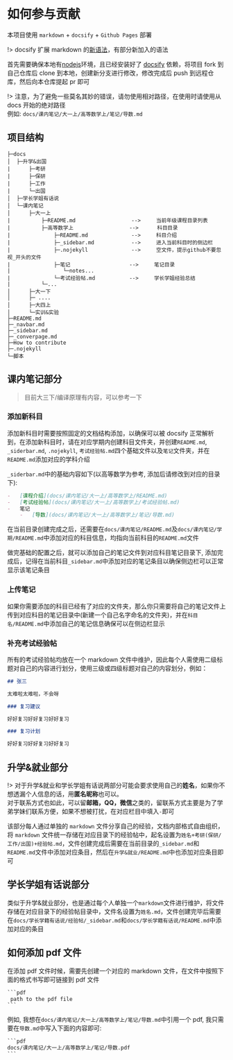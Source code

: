 # 如何参与贡献

本项目使用 `markdown` + `docsify` + `Github Pages` 部署

!> docsify 扩展 markdown 的[新语法](https://docsify.js.org/#/zh-cn/helpers)，有部分新加入的语法

首先需要确保本地有[nodejs](https://nodejs.org/en)环境，且已经安装好了 [docsify](https://docsify.js.org/#/zh-cn/quickstart) 依赖，将项目 fork 到自己仓库后 clone 到本地，创建新分支进行修改，修改完成后 push 到远程仓库，然后向本仓库提起 pr 即可

!> 注意，为了避免一些莫名其妙的错误，请勿使用相对路径，在使用时请使用从 docs 开始的绝对路径<br/>例如: `docs/课内笔记/大一上/高等数学上/笔记/导数.md`

## 项目结构

```
├─docs
│  ├─升学&出国
|      ├─考研
|      ├─保研
|      ├─工作
|      └─出国
│  ├─学长学姐有话说
│  └─课内笔记
│      ├─大一上
|          ├─README.md                  -->     当前年级课程目录列表
|          ├─高等数学上                  -->      科目目录
|              ├─README.md              -->     科目介绍
|              ├─_sidebar.md            -->     进入当前科目时的侧边栏
|              ├─.nojekyll              -->     空文件，提示github不要忽视_开头的文件
|              ├─笔记                   -->     笔记目录
|                 └─notes...
|              └─考试经验帖.md           -->     学长学姐经验总结
|          └─...
│      ├─大一下
│      ├─ ....
│      ├─大四上
│      └─实训&实验
├─README.md
├─_navbar.md
├─_sidebar.md
├─_converpage.md
├─How to contribute
├─.nojekyll
└─脚本
```

## 课内笔记部分

> 目前大三下/编译原理有内容，可以参考一下

### 添加新科目

添加新科目时需要按照固定的文档结构添加，以确保可以被 docsify 正常解析到，在添加新科目时，请在对应学期内创建科目文件夹，并创建`README.md`, `_siderbar.md`, `.nojekyll`, `考试经验帖.md`四个基础文件以及`笔记`文件夹，并在`README.md`添加对应的学科介绍

`_siderbar.md`中的基础内容如下(以高等数学为参考, 添加后请修改到对应的目录下):

```markdown
-   [课程介绍](docs/课内笔记/大一上/高等数学上/README.md)
-   [考试经验帖](docs/课内笔记/大一上/高等数学上/考试经验帖.md)
-   笔记
    -   [导数](docs/课内笔记/大一上/高等数学上/笔记/导数.md)
```

在当前目录创建完成之后，还需要在`docs/课内笔记/README.md`及`docs/课内笔记/学期/README.md`中添加对应的科目信息，均指向当前科目的`README.md`文件

做完基础的配置之后，就可以添加自己的笔记文件到对应科目笔记目录下, 添加完成后，记得在当前科目`_sidebar.md`中添加对应的笔记条目以确保侧边栏可以正常显示该笔记条目

### 上传笔记

如果你需要添加的科目已经有了对应的文件夹，那么你只需要将自己的笔记文件上传到对应科目的笔记目录中(新建一个自己名字命名的文件夹)，并在`科目名/README.md`中添加自己的笔记信息确保可以在侧边栏显示

### 补充考试经验帖

所有的考试经验帖均放在一个 markdown 文件中维护，因此每个人需使用二级标题对自己的内容进行划分，使用三级或四级标题对自己的内容划分，例如：

```md
## 张三

太难啦太难啦，不会呀

### 复习建议

好好复习好好复习好好复习

### 复习计划

好好复习好好复习好好复习
```

## 升学&就业部分

!> 对于升学&就业和学长学姐有话说两部分可能会要求使用自己的**姓名**，如果你不想透漏个人信息的话，用**匿名昵称**也可以。<br/>
对于联系方式也如此，可以留**邮箱，QQ，微信**之类的，留联系方式主要是为了学弟学妹们联系方便，如果不想被打扰，在对应栏目中填入`-`即可

该部分每人通过单独的 `markdown` 文件分享自己的经验，文档内部格式自由组织，将 `markdown` 文件统一存储在对应目录下的经验帖中，起名设置为`姓名+考研(保研/工作/出国)+经验帖.md`，文件创建完成后需要在当前目录的`_sidebar.md`和`README.md`文件中添加对应条目，然后在`升学&就业/README.md`中也添加对应条目即可

## 学长学姐有话说部分

类似于升学&就业部分，也是通过每个人单独一个`markdown`文件进行维护，将文件存储在对应目录下的经验帖目录中，文件名设置为`姓名.md`，文件创建完毕后需要在`docs/学长学籍有话说/经验帖/_sidebar.md`和`docs/学长学籍有话说/README.md`中添加对应的条目

## 如何添加 pdf 文件

在添加 pdf 文件时候，需要先创建一个对应的 markdown 文件，在文件中按照下面的格式书写即可链接到 pdf 文件

````txt
```pdf
 path to the pdf file
```

````

例如, 我想在`docs/课内笔记/大一上/高等数学上/笔记/导数.md`中引用一个 pdf, 我只需要在`导数.md`中写入下面的内容即可:

````txt
```pdf
docs/课内笔记/大一上/高等数学上/笔记/导数.pdf
```
````
